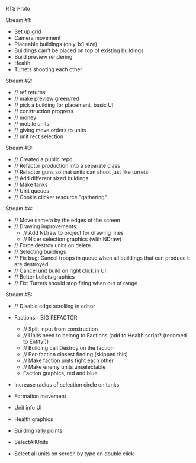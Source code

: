 
RTS Proto

Stream #1:
- Set up grid
- Camera movement
- Placeable buildings (only 1x1 size)
- Buildings can't be placed on top of existing buildings
- Build preview rendering
- Health
- Turrets shooting each other

Stream #2:
- // ref returns
- // make preview green/red
- // pick a building for placement, basic UI
- // construction progress
- // money
- // mobile units
- // giving move orders to units
- // unit rect selection

Stream #3:
- // Created a public repo
- // Refactor production into a separate class
- // Refactor guns so that units can shoot just like turrets
- // Add different sized buldings
- // Make tanks
- // Unit queues
- // Cookie clicker resource "gathering"

Stream #4:
- // Move camera by the edges of the screen
- // Drawing improvements:
	- // Add NDraw to project for drawing lines
	- // Nicer selection graphics (with NDraw)
- // Force destroy units on delete
- // Selecting buildings
- // Fix bug: Cancel troops in queue when all buildings that can produce it are destroyed
- // Cancel unit build on right click in UI
- // Better bullets graphics
- // Fix: Turrets should stop firing when out of range

Stream #5:
- // Disable edge scrolling in editor
- Factions - BIG REFACTOR
	- // Split input from construction
	- // Units need to belong to Factions (add to Health script? (renamed to Entity!))
	- // Building call Destroy on the faction
	- // Per-faction closest finding (skipped this)
	- // Make faction units fight each other
	- // Make enemy units unselectable
	- Faction graphics, red and blue
- Increase radius of selection circle on tanks
- Formation movement
- Unit info UI
- Health graphics
- Building rally points

- SelectAllUnits
- Select all units on screen by type on double click